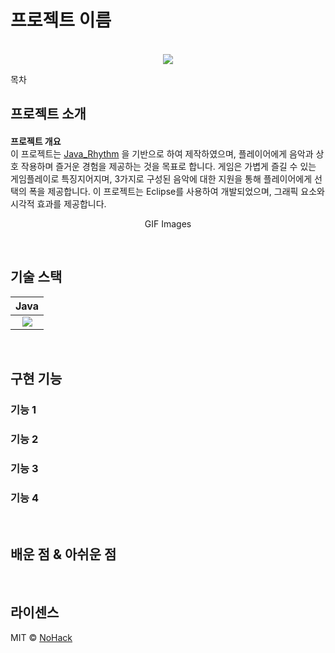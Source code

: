 # 프로젝트 이름

<p align="center">
  <br>
  <img src="./images/common/logo-sample.jpeg">
  <br>
</p>

목차

## 프로젝트 소개

#### <p align="justify">
**프로젝트 개요**<br> 이 프로젝트는 [Java_Rhythm](https://www.youtube.com/playlist?list=PLRx0vPvlEmdDySO3wDqMYGKMVH4Qa4QhR) 을 기반으로 하여 제작하였으며, 플레이어에게 음악과 상호 작용하며 즐거운 경험을 제공하는 것을 목표로 합니다. 게임은 가볍게 즐길 수 있는 게임플레이로 특징지어지며, 3가지로 구성된 음악에 대한 지원을 통해 플레이어에게 선택의 폭을 제공합니다. 이 프로젝트는 Eclipse를 사용하여 개발되었으며, 그래픽 요소와 시각적 효과를 제공합니다.
</p>

<p align="center">
GIF Images
</p>

<br>

## 기술 스택

| Java |
| :--------: |
|   <img src="https://img.shields.io/badge/java-007396?style=for-the-badge&logo=java&logoColor=white">|

<br>

## 구현 기능

### 기능 1

### 기능 2

### 기능 3

### 기능 4

<br>

## 배운 점 & 아쉬운 점

<p align="justify">

</p>

<br>

## 라이센스

MIT &copy; [NoHack](mailto:lbjp114@gmail.com)

<!-- Stack Icon Refernces -->

[js]: /images/stack/javascript.svg
[ts]: /images/stack/typescript.svg
[react]: /images/stack/react.svg
[node]: /images/stack/node.svg
